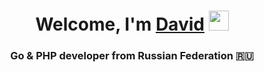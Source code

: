 <h1 align="center">Welcome, I'm <a href="https://t.me/globalarray" target="_blank">David</a> 
<img src="https://github.com/blackcater/blackcater/raw/main/images/Hi.gif" height="32"/></h1>
<h3 align="center">Go & PHP developer from Russian Federation 🇷🇺</h3>
